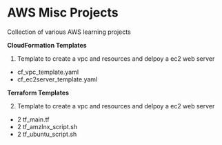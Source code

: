 # AWS Misc Projects
Collection of various AWS learning projects

**CloudFormation Templates**
1. Template to create a vpc and resources and delpoy a ec2 web server
  - cf_vpc_template.yaml
  - cf_ec2server_template.yaml



**Terraform Templates**    

2. Template to create a vpc and resources and delpoy a ec2 web server
  - 2 tf_main.tf
  - 2 tf_amzlnx_script.sh
  - 2 tf_ubuntu_script.sh
